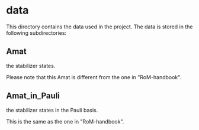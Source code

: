 # data

This directory contains the data used in the project. The data is stored in the following subdirectories:

## Amat

the stabilizer states.

Please note that this Amat is different from the one in "RoM-handbook".

## Amat_in_Pauli

the stabilizer states in the Pauli basis.

This is the same as the one in "RoM-handbook".

